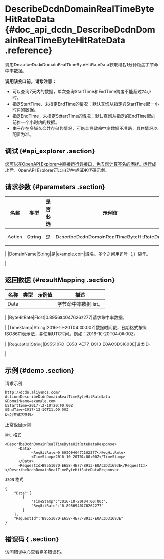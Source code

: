 # DescribeDcdnDomainRealTimeByteHitRateData {#doc_api_dcdn_DescribeDcdnDomainRealTimeByteHitRateData .reference}

调用DescribeDcdnDomainRealTimeByteHitRateData获取域名1分钟粒度字节命中率数据。

 **调用该接口前，请您注意：** 

-   可以查询7天内的数据，单次查询StartTime和EndTime跨度不能超过24小时。
-   指定StartTime，未指定EndTime的情况：默认查询从指定的StartTime起一小时内的数据。
-   指定EndTime，未指定SdtartTime的情况：默认查询从指定的EndTime起向前推一个小时内的数据。
-   由于存在多域名合并存储的情况，可能会导致命中率数据不准确，具体情况以配置为准。

## 调试 {#api_explorer .section}

[您可以在OpenAPI Explorer中直接运行该接口，免去您计算签名的困扰。运行成功后，OpenAPI Explorer可以自动生成SDK代码示例。](https://api.aliyun.com/#product=dcdn&api=DescribeDcdnDomainRealTimeByteHitRateData&type=RPC&version=2018-01-15)

## 请求参数 {#parameters .section}

|名称|类型|是否必选|示例值|描述|
|--|--|----|---|--|
|Action|String|是|DescribeDcdnDomainRealTimeByteHitRateData|操作接口名，系统规定参数，取值：**DescribeDcdnDomainRealTimeByteHitRateData**。

 |
|DomainName|String|是|example.com|域名。多个之间用逗号（,）隔开。

 |

## 返回数据 {#resultMapping .section}

|名称|类型|示例值|描述|
|--|--|---|--|
|Data| | |字节命中率数据list。

 |
|ByteHitRate|Float|0.8956940476262277|请求命中率数据。

 |
|TimeStamp|String|2016-10-20T04:00:00Z|数据时间戳，日期格式按照ISO8601表示法，并使用UTC时间。例如：2016-10-20T04:00:00Z。

 |
|RequestId|String|B955107D-E658-4E77-B913-E0AC3D31693E|请求ID。

 |

## 示例 {#demo .section}

请求示例

``` {#request_demo}
http://dcdn.aliyuncs.com?Action=DescribeDcdnDomainRealTimeByteHitRateData
&DomainName=example.com
&StartTime=2017-12-10T20:00:00Z
&EndTime=2017-12-10T21:00:00Z
&<公共请求参数>
```

正常返回示例

`XML` 格式

``` {#xml_return_success_demo}
<DescribeDcdnDomainRealTimeByteHitRateDataResponse>
	  <Data>
		    <ReqHitRate>0.8956940476262277</ReqHitRate>
		    <TimeStamp>2016-10-20T04:00:00Z</TimeStamp>
	  </Data>
	  <RequestId>B955107D-E658-4E77-B913-E0AC3D31693E</RequestId>
</DescribeDcdnDomainRealTimeByteHitRateDataResponse>
```

`JSON` 格式

``` {#json_return_success_demo}
{
	"Data":[
		{
			"TimeStamp":"2016-10-20T04:00:00Z",
			"ReqHitRate":"0.8956940476262277"
		}
	],
	"RequestId":"B955107D-E658-4E77-B913-E0AC3D31693E"
}
```

## 错误码 { .section}

访问[错误中心](https://error-center.aliyun.com/status/product/dcdn)查看更多错误码。

